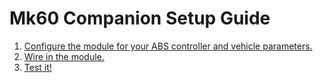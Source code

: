 # Mk60 Companion Setup Guide

1. [Configure the module for your ABS controller and vehicle parameters.](Configuration.md)
1. [Wire in the module.](Wiring.md)
1. [Test it!](Testing.md)
